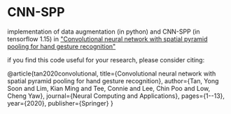 # CNN-SPP
implementation of data augmentation (in python) and CNN-SPP (in tensorflow 1.15) in ["Convolutional neural network with spatial pyramid pooling for hand gesture recognition"](https://link.springer.com/article/10.1007/s00521-020-05337-0)

if you find this code useful for your research, please consider citing:

  @article{tan2020convolutional,
    title={Convolutional neural network with spatial pyramid pooling for hand gesture recognition},
    author={Tan, Yong Soon and Lim, Kian Ming and Tee, Connie and Lee, Chin Poo and Low, Cheng Yaw},
    journal={Neural Computing and Applications},
    pages={1--13},
    year={2020},
    publisher={Springer}
  }
